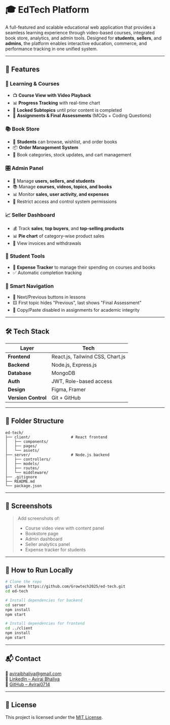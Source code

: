# 🎓 EdTech Platform

A full-featured and scalable educational web application that provides a seamless learning experience through video-based courses, integrated book store, analytics, and admin tools. Designed for **students**, **sellers**, and **admins**, the platform enables interactive education, commerce, and performance tracking in one unified system.

---

## 🚀 Features

### 📘 Learning & Courses
- 📺 **Course View with Video Playback**
- 📊 **Progress Tracking** with real-time chart
- 🔐 **Locked Subtopics** until prior content is completed
- 📝 **Assignments & Final Assessments** (MCQs + Coding Questions)

### 📚 Book Store
- 🛒 **Students** can browse, wishlist, and order books
- 📦 **Order Management System**
- 📖 Book categories, stock updates, and cart management

### 🎛️ Admin Panel
- 👥 Manage **users, sellers, and students**
- 📚 Manage **courses, videos, topics, and books**
- 📊 Monitor **sales, user activity, and expenses**
- 🚫 Restrict access and control system permissions

### 📈 Seller Dashboard
- 💰 Track **sales**, **top buyers**, and **top-selling products**
- 📊 **Pie chart** of category-wise product sales
- 🧾 View invoices and withdrawals

### 💸 Student Tools
- 🧮 **Expense Tracker** to manage their spending on courses and books
- ✅ Automatic completion tracking

### 🧭 Smart Navigation
- 🔁 Next/Previous buttons in lessons
- 🟨 First topic hides "Previous", last shows "Final Assessment"
- 🚫 Copy/Paste disabled in assignments for academic integrity

---

## 🛠️ Tech Stack

| Layer        | Tech                                |
|--------------|-------------------------------------|
| **Frontend** | React.js, Tailwind CSS, Chart.js    |
| **Backend**  | Node.js, Express.js                 |
| **Database** | MongoDB                             |
| **Auth**     | JWT, Role-based access              |
| **Design**   | Figma, Framer                       |
| **Version Control** | Git + GitHub                |

---

## 📁 Folder Structure

```
ed-tech/
├── client/                  # React frontend
│   ├── components/
│   ├── pages/
│   └── assets/
├── server/                  # Node.js backend
│   ├── controllers/
│   ├── models/
│   ├── routes/
│   └── middleware/
├── .gitignore
├── README.md
└── package.json
```

---

## 📸 Screenshots

> Add screenshots of:  
> - Course video view with content panel  
> - Bookstore page  
> - Admin dashboard  
> - Seller analytics panel  
> - Expense tracker for students

---

## 🧪 How to Run Locally

```bash
# Clone the repo
git clone https://github.com/Growtech2025/ed-tech.git
cd ed-tech

# Install dependencies for backend
cd server
npm install
npm start

# Install dependencies for frontend
cd ../client
npm install
npm start
```

---

## 📬 Contact

📧 avirajbhaliya@gmail.com  
🔗 [LinkedIn – Aviraj Bhaliya](https://www.linkedin.com/in/aviraj-bhaliya-4483a7236)  
🔗 [GitHub – Aviraj0714](https://github.com/Aviraj0714)

---

## 📃 License

This project is licensed under the [MIT License](LICENSE).
